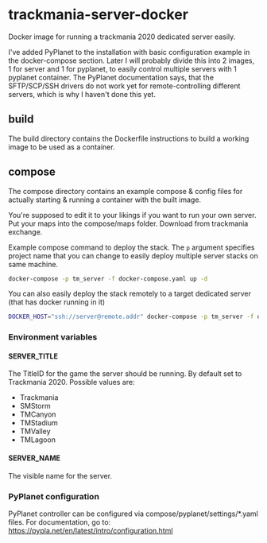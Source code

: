 # trackmania-server-docker

Docker image for running a trackmania 2020 dedicated server easily.

I've added PyPlanet to the installation with basic configuration example in the docker-compose section. Later I will probably divide this into 2 images, 1 for server and 1 for pyplanet, to easily control multiple servers with 1 pyplanet container. The PyPlanet documentation says, that the SFTP/SCP/SSH drivers do not work yet for remote-controlling different servers, which is why I haven't done this yet.

## build

The build directory contains the Dockerfile instructions to build a working image to be used as a container.

## compose

The compose directory contains an example compose & config files for actually starting & running a container with the built image.

You're supposed to edit it to your likings if you want to run your own server. Put your maps into the compose/maps folder. Download from trackmania exchange.

Example compose command to deploy the stack. The `p` argument specifies project name that you can change to easily deploy multiple server stacks on same machine.

```bash
docker-compose -p tm_server -f docker-compose.yaml up -d
```

You can also easily deploy the stack remotely to a target dedicated server (that has docker running in it)

```bash
DOCKER_HOST="ssh://server@remote.addr" docker-compose -p tm_server -f docker-compose.yaml up -d
```

### Environment variables

#### SERVER_TITLE

The TitleID for the game the server should be running. By default set to Trackmania 2020. Possible values are:

* Trackmania
* SMStorm
* TMCanyon
* TMStadium
* TMValley
* TMLagoon

#### SERVER_NAME

The visible name for the server.

### PyPlanet configuration

PyPlanet controller can be configured via compose/pyplanet/settings/*.yaml files. For documentation, go to: https://pypla.net/en/latest/intro/configuration.html
